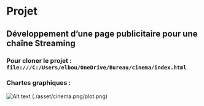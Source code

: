 # Projet 

## Développement d’une page publicitaire pour une chaîne Streaming

### Pour cloner le projet : `file:///C:/Users/elbou/OneDrive/Bureau/cinema/index.html`

### Chartes graphiques : 
 ![Alt text](relative/path/to/img/png?raw=true "cinema")
 (./asset/cinema.png/plot.png)